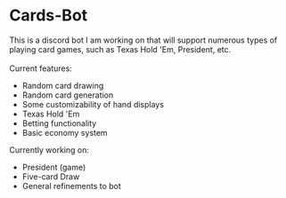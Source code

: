 # Cards-Bot
This is a discord bot I am working on that will support numerous types of playing card games, such as Texas Hold 'Em, President, etc.
<br>
<br>
Current features:
- Random card drawing
- Random card generation
- Some customizability of hand displays
- Texas Hold 'Em
- Betting functionality
- Basic economy system

Currently working on:
- President (game)
- Five-card Draw
- General refinements to bot
